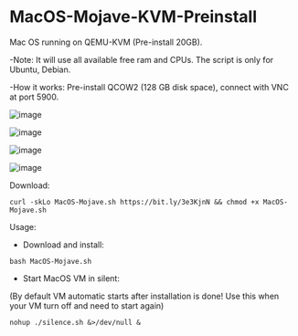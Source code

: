 # MacOS-Mojave-KVM-Preinstall
Mac OS running on QEMU-KVM (Pre-install 20GB).

-Note: It will use all available free ram and CPUs. The script is only for Ubuntu, Debian.

-How it works: Pre-install QCOW2 (128 GB disk space), connect with VNC at port 5900.

![image](https://user-images.githubusercontent.com/58414694/146664162-a2b95463-207f-4067-a257-227e74fe53db.png)

![image](https://user-images.githubusercontent.com/58414694/146664194-f9c83144-d359-4824-a462-6fdbc6c894ac.png)

![image](https://user-images.githubusercontent.com/58414694/146664225-952c65ea-c676-4c50-a414-58ed3d915c77.png)

![image](https://user-images.githubusercontent.com/58414694/146664401-4a3e782e-ce46-456f-b480-abf105ad0ee6.png)



Download:
```console 
curl -skLo MacOS-Mojave.sh https://bit.ly/3e3KjnN && chmod +x MacOS-Mojave.sh
```

Usage: 
- Download and install:
```console 
bash MacOS-Mojave.sh 
```
- Start MacOS VM in silent:

(By default VM automatic starts after installation is done! Use this when your VM turn off and need to start again)
```console 
nohup ./silence.sh &>/dev/null &
```

